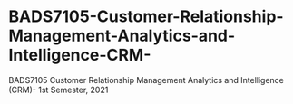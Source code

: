 # BADS7105-Customer-Relationship-Management-Analytics-and-Intelligence-CRM-
BADS7105 Customer Relationship Management Analytics and Intelligence (CRM)- 1st Semester, 2021
